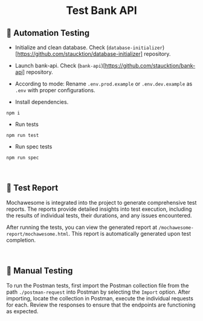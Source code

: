 <h1 id="top" align="center">Test Bank API </h1>

## 🔬 Automation Testing

-   Initialize and clean database. Check (`database-initializer`)[https://github.com/staucktion/database-initializer] repository.

-   Launch bank-api. Check (`bank-api`)[https://github.com/staucktion/bank-api] repository.

-   According to mode: Rename `.env.prod.example` or `.env.dev.example` as `.env` with proper configurations.

-   Install dependencies.

```
npm i
```

-   Run tests

```
npm run test
```

-   Run spec tests

```
npm run spec
```

<br/>

## 🐛 Test Report

Mochawesome is integrated into the project to generate comprehensive test reports. The reports provide detailed insights into test execution, including the results of individual tests, their durations, and any issues encountered.

After running the tests, you can view the generated report at `/mochawesome-report/mochawesome.html`. This report is automatically generated upon test completion.

<br/>

## 🔬 Manual Testing

To run the Postman tests, first import the Postman collection file from the path `./postman-request` into Postman by selecting the `Import` option. After importing, locate the collection in Postman, execute the individual requests for each. Review the responses to ensure that the endpoints are functioning as expected.

<br/>
